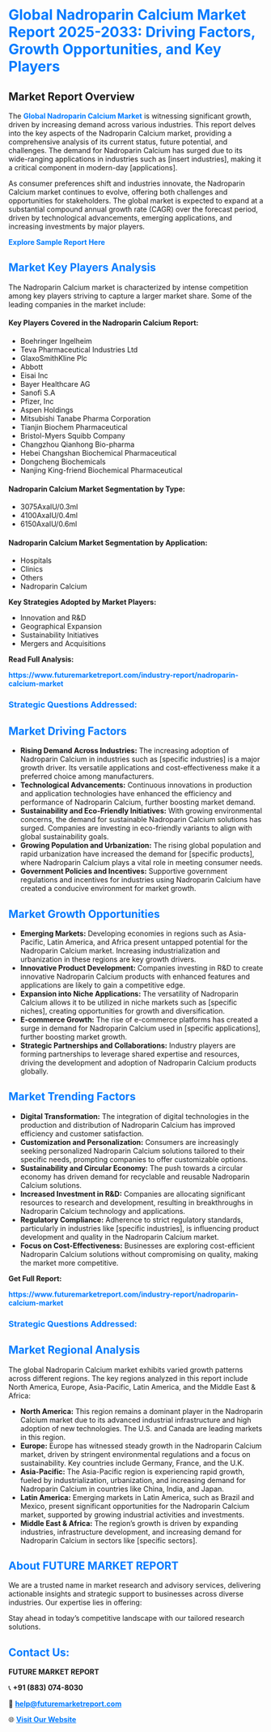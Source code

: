 <h1 style="color: #007BFF;">Global Nadroparin Calcium Market Report 2025-2033: Driving Factors, Growth Opportunities, and Key Players</h1>

<section id="overview">
<h2>Market Report Overview</h2>
<p>The <a href="https://www.futuremarketreport.com/industry-report/nadroparin-calcium-market" style="color: #007BFF; text-decoration: none;"><strong>Global Nadroparin Calcium Market</strong></a> is witnessing significant growth, driven by increasing demand across various industries. This report delves into the key aspects of the Nadroparin Calcium market, providing a comprehensive analysis of its current status, future potential, and challenges. The demand for Nadroparin Calcium has surged due to its wide-ranging applications in industries such as [insert industries], making it a critical component in modern-day [applications].</p>
<p>As consumer preferences shift and industries innovate, the Nadroparin Calcium market continues to evolve, offering both challenges and opportunities for stakeholders. The global market is expected to expand at a substantial compound annual growth rate (CAGR) over the forecast period, driven by technological advancements, emerging applications, and increasing investments by major players.</p>
</section>

<section id="overview">
<p><a href="https://www.futuremarketreport.com/request-sample/reportId=123304" style="color: #007BFF; text-decoration: none;"><strong>Explore Sample Report Here</strong></a></p>
</section>

<section id="key-players">
<h2 style="color: #007BFF;">Market Key Players Analysis</h2>
<p>The Nadroparin Calcium market is characterized by intense competition among key players striving to capture a larger market share. Some of the leading companies in the market include:</p>
<h4>Key Players Covered in the Nadroparin Calcium Report:</h4>
<ul><li>Boehringer Ingelheim</li><li>Teva Pharmaceutical Industries Ltd</li><li>GlaxoSmithKline Plc</li><li>Abbott</li><li>Eisai Inc</li><li>Bayer Healthcare AG</li><li>Sanofi S.A</li><li>Pfizer, Inc</li><li>Aspen Holdings</li><li>Mitsubishi Tanabe Pharma Corporation</li><li>Tianjin Biochem Pharmaceutical</li><li>Bristol-Myers Squibb Company</li><li>Changzhou Qianhong Bio-pharma</li><li>Hebei Changshan Biochemical Pharmaceutical</li><li>Dongcheng Biochemicals</li><li>Nanjing King-friend Biochemical Pharmaceutical</li></ul>
<h4>Nadroparin Calcium Market Segmentation by Type:</h4>
<ul><li>3075AxaIU/0.3ml</li><li>4100AxaIU/0.4ml</li><li>6150AxaIU/0.6ml</li></ul>

<h4>Nadroparin Calcium Market Segmentation by Application:</h4>
<ul><li>Hospitals</li><li>Clinics</li><li>Others</li><li>Nadroparin Calcium</li></ul>
<p><strong>Key Strategies Adopted by Market Players:</strong></p>
<ul>
<li>Innovation and R&D</li>
<li>Geographical Expansion</li>
<li>Sustainability Initiatives</li>
<li>Mergers and Acquisitions</li>
</ul>
</section>

<section>
<p><strong>Read Full Analysis: </strong></p><a href="https://www.futuremarketreport.com/industry-report/nadroparin-calcium-market" style="color: #007BFF; text-decoration: none;"><strong>https://www.futuremarketreport.com/industry-report/nadroparin-calcium-market</strong></a>
<h3 style="color: #007BFF;">Strategic Questions Addressed:</h3>
</section>

<section id="driving-factors">
<h2 style="color: #007BFF;">Market Driving Factors</h2>
<ul>
<li><strong>Rising Demand Across Industries:</strong> The increasing adoption of Nadroparin Calcium in industries such as [specific industries] is a major growth driver. Its versatile applications and cost-effectiveness make it a preferred choice among manufacturers.</li>
<li><strong>Technological Advancements:</strong> Continuous innovations in production and application technologies have enhanced the efficiency and performance of Nadroparin Calcium, further boosting market demand.</li>
<li><strong>Sustainability and Eco-Friendly Initiatives:</strong> With growing environmental concerns, the demand for sustainable Nadroparin Calcium solutions has surged. Companies are investing in eco-friendly variants to align with global sustainability goals.</li>
<li><strong>Growing Population and Urbanization:</strong> The rising global population and rapid urbanization have increased the demand for [specific products], where Nadroparin Calcium plays a vital role in meeting consumer needs.</li>
<li><strong>Government Policies and Incentives:</strong> Supportive government regulations and incentives for industries using Nadroparin Calcium have created a conducive environment for market growth.</li>
</ul>
</section>

<section id="growth-opportunities">
<h2 style="color: #007BFF;">Market Growth Opportunities</h2>
<ul>
<li><strong>Emerging Markets:</strong> Developing economies in regions such as Asia-Pacific, Latin America, and Africa present untapped potential for the Nadroparin Calcium market. Increasing industrialization and urbanization in these regions are key growth drivers.</li>
<li><strong>Innovative Product Development:</strong> Companies investing in R&D to create innovative Nadroparin Calcium products with enhanced features and applications are likely to gain a competitive edge.</li>
<li><strong>Expansion into Niche Applications:</strong> The versatility of Nadroparin Calcium allows it to be utilized in niche markets such as [specific niches], creating opportunities for growth and diversification.</li>
<li><strong>E-commerce Growth:</strong> The rise of e-commerce platforms has created a surge in demand for Nadroparin Calcium used in [specific applications], further boosting market growth.</li>
<li><strong>Strategic Partnerships and Collaborations:</strong> Industry players are forming partnerships to leverage shared expertise and resources, driving the development and adoption of Nadroparin Calcium products globally.</li>
</ul>
</section>

<section id="trending-factors">
<h2 style="color: #007BFF;">Market Trending Factors</h2>
<ul>
<li><strong>Digital Transformation:</strong> The integration of digital technologies in the production and distribution of Nadroparin Calcium has improved efficiency and customer satisfaction.</li>
<li><strong>Customization and Personalization:</strong> Consumers are increasingly seeking personalized Nadroparin Calcium solutions tailored to their specific needs, prompting companies to offer customizable options.</li>
<li><strong>Sustainability and Circular Economy:</strong> The push towards a circular economy has driven demand for recyclable and reusable Nadroparin Calcium solutions.</li>
<li><strong>Increased Investment in R&D:</strong> Companies are allocating significant resources to research and development, resulting in breakthroughs in Nadroparin Calcium technology and applications.</li>
<li><strong>Regulatory Compliance:</strong> Adherence to strict regulatory standards, particularly in industries like [specific industries], is influencing product development and quality in the Nadroparin Calcium market.</li>
<li><strong>Focus on Cost-Effectiveness:</strong> Businesses are exploring cost-efficient Nadroparin Calcium solutions without compromising on quality, making the market more competitive.</li>
</ul>
</section>

<section>
<p><strong>Get Full Report: </strong></p><a href="https://www.futuremarketreport.com/industry-report/nadroparin-calcium-market" style="color: #007BFF; text-decoration: none;"><strong>https://www.futuremarketreport.com/industry-report/nadroparin-calcium-market</strong></a>
<h3 style="color: #007BFF;">Strategic Questions Addressed:</h3>
</section>


<section id="regional-analysis">
<h2 style="color: #007BFF;">Market Regional Analysis</h2>
<p>The global Nadroparin Calcium market exhibits varied growth patterns across different regions. The key regions analyzed in this report include North America, Europe, Asia-Pacific, Latin America, and the Middle East & Africa:</p>
<ul>
<li><strong>North America:</strong> This region remains a dominant player in the Nadroparin Calcium market due to its advanced industrial infrastructure and high adoption of new technologies. The U.S. and Canada are leading markets in this region.</li>
<li><strong>Europe:</strong> Europe has witnessed steady growth in the Nadroparin Calcium market, driven by stringent environmental regulations and a focus on sustainability. Key countries include Germany, France, and the U.K.</li>
<li><strong>Asia-Pacific:</strong> The Asia-Pacific region is experiencing rapid growth, fueled by industrialization, urbanization, and increasing demand for Nadroparin Calcium in countries like China, India, and Japan.</li>
<li><strong>Latin America:</strong> Emerging markets in Latin America, such as Brazil and Mexico, present significant opportunities for the Nadroparin Calcium market, supported by growing industrial activities and investments.</li>
<li><strong>Middle East & Africa:</strong> The region’s growth is driven by expanding industries, infrastructure development, and increasing demand for Nadroparin Calcium in sectors like [specific sectors].</li>
</ul>
</section>

<footer>
<h2 style="color: #007BFF;">About FUTURE MARKET REPORT</h2>
<p>We are a trusted name in market research and advisory services, delivering actionable insights and strategic support to businesses across diverse industries. Our expertise lies in offering:</p>

<p>Stay ahead in today’s competitive landscape with our tailored research solutions.</p>

<h2 style="color: #007BFF;">Contact Us:</h2>
<p><strong>FUTURE MARKET REPORT</strong></p>
<p>📞 <strong>+91 (883) 074-8030</strong></p>
<p>📧 <strong><a href="mailto:help@futuremarketreport.com" style="color: #007BFF;">help@futuremarketreport.com</a></strong></p>
<p>🌐 <strong><a href="https://www.futuremarketreport.com/" style="color: #007BFF;">Visit Our Website</a></strong></p>
</footer>